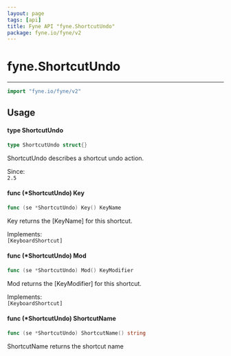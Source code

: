 ```yaml
---
layout: page
tags: [api]
title: Fyne API "fyne.ShortcutUndo"
package: fyne.io/fyne/v2
---
```


# fyne.ShortcutUndo
---
```go
import "fyne.io/fyne/v2"
```

## Usage

#### type ShortcutUndo

```go
type ShortcutUndo struct{}
```

ShortcutUndo describes a shortcut undo action.


<div class="since">Since: <code>
2.5</code></div>

#### func (*ShortcutUndo) Key

```go
func (se *ShortcutUndo) Key() KeyName
```
Key returns the [KeyName] for this shortcut.


<div class="implements">Implements: <code>
[KeyboardShortcut]</code></div>

#### func (*ShortcutUndo) Mod

```go
func (se *ShortcutUndo) Mod() KeyModifier
```
Mod returns the [KeyModifier] for this shortcut.


<div class="implements">Implements: <code>
[KeyboardShortcut]</code></div>

#### func (*ShortcutUndo) ShortcutName

```go
func (se *ShortcutUndo) ShortcutName() string
```
ShortcutName returns the shortcut name
